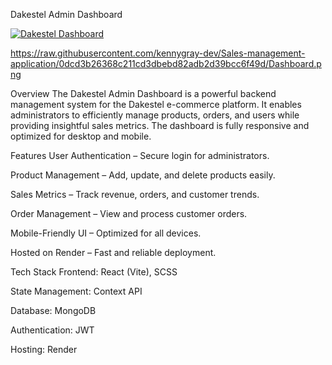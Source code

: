 Dakestel Admin Dashboard


[![Dakestel Dashboard](assets/Dashboard.png)](https://sales-management-application-1.onrender.com/)


https://raw.githubusercontent.com/kennygray-dev/Sales-management-application/0dcd3b26368c211cd3dbebd82adb2d39bcc6f49d/Dashboard.png


Overview
The Dakestel Admin Dashboard is a powerful backend management system for the Dakestel e-commerce platform. It enables administrators to efficiently manage products, orders, and users while providing insightful sales metrics. The dashboard is fully responsive and optimized for desktop and mobile.

 Features
User Authentication – Secure login for administrators.

Product Management – Add, update, and delete products easily.

Sales Metrics – Track revenue, orders, and customer trends.

Order Management – View and process customer orders.

Mobile-Friendly UI – Optimized for all devices.

Hosted on Render – Fast and reliable deployment.

Tech Stack
Frontend: React (Vite), SCSS

State Management: Context API

Database: MongoDB 

Authentication: JWT 

Hosting: Render

